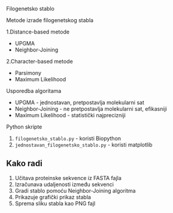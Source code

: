  Filogenetsko stablo

 Metode izrade filogenetskog stabla

1.Distance-based metode
   - UPGMA
   - Neighbor-Joining

2.Character-based metode
   - Parsimony
   - Maximum Likelihood

Usporedba algoritama

- UPGMA - jednostavan, pretpostavlja molekularni sat
- Neighbor-Joining - ne pretpostavlja molekularni sat, efikasniji
- Maximum Likelihood - statistički najprecizniji

 Python skripte

1. `filogenetsko_stablo.py` - koristi Biopython
2. `jednostavan_filogenetsko_stablo.py` - koristi matplotlib

## Kako radi

1. Učitava proteinske sekvence iz FASTA fajla
2. Izračunava udaljenosti između sekvenci
3. Gradi stablo pomoću Neighbor-Joining algoritma
4. Prikazuje grafički prikaz stabla
5. Sprema sliku stabla kao PNG fajl